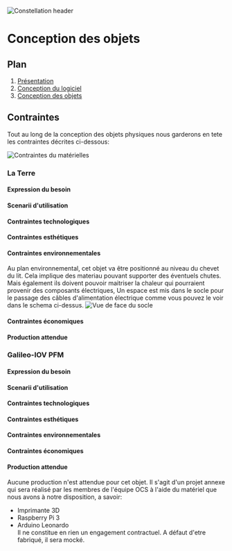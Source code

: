 ![Constellation header](https://github.com/Monierv/OCS/blob/master/Documentation/resources/img/constellation_header.jpg)
# Conception des objets

## Plan

1. [Présentation](https://github.com/Monierv/OCS/blob/master/README.md)
2. [Conception du logiciel](https://github.com/Monierv/OCS/blob/master/Documentation/SOFTWARE.md)
3. [Conception des objets](https://github.com/Monierv/OCS/blob/master/Documentation/MATERIAL.md)

## Contraintes
Tout au long de la conception des objets physiques nous garderons en tete les contraintes décrites ci-dessous:  

![Contraintes du matérielles](https://github.com/Monierv/OCS/blob/master/Documentation/resources/img/contraintes.jpg)


### La Terre
#### Expression du besoin

#### Scenarii d'utilisation

#### Contraintes technologiques

#### Contraintes esthétiques

#### Contraintes environnementales
 Au plan environnemental, cet objet va être positionné au niveau du chevet du lit. Cela implique des materiau pouvant supporter des éventuels chutes. Mais également ils doivent pouvoir maitriser la chaleur qui pourraient provenir des composants électriques, Un espace est mis dans le socle pour le passage des câbles d'alimentation électrique comme vous pouvez le voir dans le schema ci-dessus. 
 ![Vue de face du socle](https://github.com/Monierv/OCS/blob/master/Documentation/resources/img/Models/socle_back.PNG)
 
#### Contraintes économiques

#### Production attendue

### Galileo-IOV PFM
#### Expression du besoin

#### Scenarii d'utilisation

#### Contraintes technologiques

#### Contraintes esthétiques

#### Contraintes environnementales

#### Contraintes économiques

#### Production attendue  
Aucune production n'est attendue pour cet objet. Il s'agit d'un projet annexe qui sera réalisé par les membres de l'équipe OCS à l'aide du matériel que nous avons à notre disposition, a savoir:
* Imprimante 3D
* Raspberry Pi 3
* Arduino Leonardo  
Il ne constitue en rien un engagement contractuel. A défaut d'etre fabriqué, il sera mocké.
